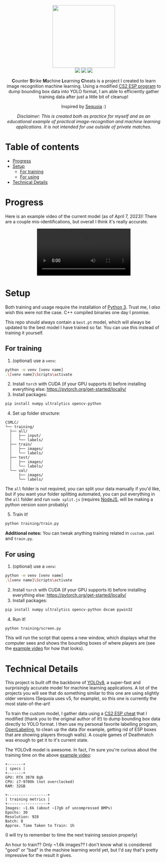 <div align="center">

  <img height="200px" src="https://user-images.githubusercontent.com/25207995/230746716-b1cb3e91-985e-4882-97ae-88bd6fa79382.png" />

  <div>
    <img src="https://img.shields.io/github/size/SpikeHD/CSMLC/training/best.pt?label=model%20size" />
    <img src="https://img.shields.io/github/commit-activity/m/SpikeHD/CSMLC" />
    <img src="https://img.shields.io/github/last-commit/SpikeHD/CSMLC" />
   </div>
  
  <p>
    <b>C</b>ounter <b>S</b>trike <b>M</b>achine <b>L</b>earning <b>C</b>heats is a project I created to learn image recognition machine learning. Using a modified <a href="https://github.com/SpikeHD/cs2-data-dumper">CS2 ESP program</a> to dump bounding box data into YOLO format, I am able to efficiently gather training data after just a little bit of cleanup!
  </p>
  <p>Inspired by <a href="https://github.com/IgaoGuru/Sequoia">Sequoia</a> :)</p>
  
  <p><i>Disclaimer: This is created both as practice for myself and as an educational example of practical image-recognition and machine learning applications. It is not intended for use outside of private matches.</i></p>
</div>

# Table of contents
- [Progress](#progress)
- [Setup](#setup)
  - [For training](#for-training)
  - [For using](#for-using)
- [Technical Details](#technical-details)

# Progress

Here is an example video of the current model (as of April 7, 2023)! There are a couple mis-identifications, but overall I think it's really accurate.

<div align="center">
  <video src="https://user-images.githubusercontent.com/25207995/230737594-096aabe8-e91f-4739-9771-54b227ed62fc.mp4" />
</div>

# Setup

Both training and usage require the installation of [Python 3](https://www.python.org/). Trust me, I *also* wish this were not the case. C++ compiled binaries one day I promise.

This repo should always contain a `best.pt` model, which will always be updated to the best model I have trained so far. You can use this instead of training it yourself.

## For training

1. (optional) use a `venv`:
  ```sh
  python -m venv [venv name]
  .\[venv name]\Scripts\activate
  ```
2. Install `torch` with CUDA (if your GPU supports it) before installing everything else: https://pytorch.org/get-started/locally/
3. Install packages:
  ```sh
  pip install numpy ultralytics opencv-python
  ```
4. Set up folder structure:
  ```
CSMLC/
└── training/
    ├── all/
    │   ├── input/
    │   └── labels/
    ├── train/
    │   ├── images/
    │   └── labels/
    ├── test/
    │   ├── images/
    │   └── labels/
    └── val/
        ├── images/
        └── labels/
  ```
  The `all` folder is not required, you can split your data manually if you'd like, but if you want your folder splitting automated, you can put everything in the `all` folder and run `node split.js` (requires [NodeJS](https://nodejs.org/en), will be making a python version soon probably)
  
  5. Train it!
  ```sh
  python training/train.py
  ```

**Additional notes:**
You can tweak anything training related in `custom.yaml` and `train.py`.

## For using

1. (optional) use a `venv`:
  ```sh
  python -m venv [venv name]
  .\[venv name]\Scripts\activate
  ```
2. Install `torch` with CUDA (if your GPU supports it) before installing everything else: https://pytorch.org/get-started/locally/
3. Install packages:
  ```sh
  pip install numpy ultralytics opencv-python dxcam pywin32
  ```
4. Run it!
  ```sh
  python training/screen.py
  ```
  This will run the script that opens a new window, which displays what the computer sees and shows the bounding boxes of where players are (see the [example video](#progress) for how that looks).
  
# Technical Details

This project is built off the backbone of [YOLOv8](https://github.com/ultralytics/ultralytics), a super-fast and surprisingly accurate model for machine learning applications. A lot of the projects you will see that do something similar to this one are using slightly older versions (Sequoia uses v5, for example), so this one is currently the most state-of-the-art!

To train the custom model, I gather data using a [CS2 ESP cheat](https://github.com/SpikeHD/cs2-data-dumper) that I modified (thank you to the original author of it!) to dump bounding box data directly to YOLO format. I then use my personal favorite labelling program, [OpenLabeling](https://github.com/Cartucho/OpenLabeling), to clean up the data (for example, getting rid of ESP boxes that are showing players through walls). A couple games of Deathmatch was enough to get it to it's current state.

The YOLOv8 model is awesome. In fact, I'm sure you're curious about the training time on the above [example video](#progress):

```
+-------+
| specs |
+-------+
GPU: RTX 3070 8gb
CPU: i7-9700k (not overclocked)
RAM: 32GB

+------------------+
| training metrics |
+------------------+
Images: ~1.6k (about ~17gb of uncompressed BMPs)
Epochs: 30
Resolution: 928
Batch: 8
Approx. Time Taken to Train: 1h
```
(I will try to remember to time the next training session properly)

An hour to train?? Only ~1.6k images?? I don't know what is considered "good" or "bad" in the machine learning world yet, but I'd say that's pretty impressive for the result it gives.


